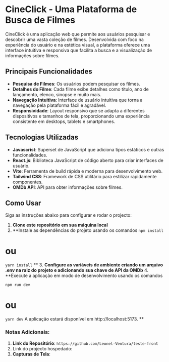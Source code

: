 # CineClick - Uma Plataforma de Busca de Filmes

CineClick é uma aplicação web que permite aos usuários pesquisar e descobrir uma vasta coleção de filmes. Desenvolvida com foco na experiência do usuário e na estética visual, a plataforma oferece uma interface intuitiva e responsiva que facilita a busca e a visualização de informações sobre filmes.

## Principais Funcionalidades

- **Pesquisa de Filmes**: Os usuários podem pesquisar os filmes.
- **Detalhes do Filme**: Cada filme exibe detalhes como título, ano de lançamento, elenco, sinopse e muito mais.
- **Navegação Intuitiva**: Interface de usuário  intuitiva que torna a navegação pela plataforma fácil e agradável.
- **Responsividade**: Layout responsivo que se adapta a diferentes dispositivos e tamanhos de tela, proporcionando uma experiência consistente em desktops, tablets e smartphones.

## Tecnologias Utilizadas

- **Javascrist**: Superset de JavaScript que adiciona tipos estáticos e outras funcionalidades.
- **React.js**: Biblioteca JavaScript de código aberto para criar interfaces de usuário.
- **Vite**: Ferramenta de build rápida e moderna para desenvolvimento web.
- **Tailwind CSS**: Framework de CSS utilitário para estilizar rapidamente componentes.
- **OMDb API**: API para obter informações sobre filmes.

## Como Usar

Siga as instruções abaixo para configurar e rodar o projecto:
1. **Clone este repositório em sua máquina local**
2. **Instale as dependências do projeto usando os comandos ``npm install``
# ou
``yarn install``
**
3. **Configure as variáveis de ambiente criando um arquivo .env na raiz do projeto e adicionando sua chave de API da OMDb**
4. **Execute a aplicação em modo de desenvolvimento usando os comandos 

``npm run dev``
# ou
``yarn dev``
A aplicação estará disponível em http://localhost:5173.
**
### Notas Adicionais:

1. **Link do Repositório**:  `https://github.com/Leonel-Ventura/teste-front`
2. Link do projecto hospedado: 
3. **Capturas de Tela**: 


